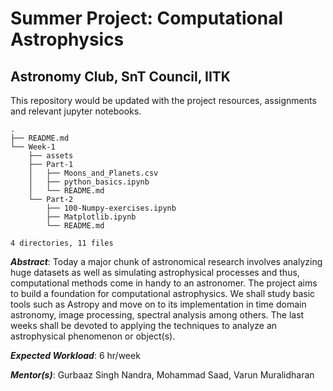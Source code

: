 # Summer Project: Computational Astrophysics
## Astronomy Club, SnT Council, IITK

This repository would be updated with the project resources, assignments and relevant jupyter notebooks.

```
.
├── README.md
└── Week-1
    ├── assets
    ├── Part-1
    │   ├── Moons_and_Planets.csv
    │   ├── python_basics.ipynb
    │   └── README.md
    └── Part-2
        ├── 100-Numpy-exercises.ipynb
        ├── Matplotlib.ipynb
        └── README.md

4 directories, 11 files
```

*__Abstract__*: Today a major chunk of astronomical research involves analyzing huge datasets as well as simulating astrophysical processes and thus, computational methods come in handy to an astronomer. The project aims to build a foundation for computational astrophysics. We shall study basic tools such as Astropy and move on to its implementation in time domain astronomy, image processing, spectral analysis among others. The last weeks shall be devoted to applying the techniques to analyze an astrophysical phenomenon or object(s).

*__Expected Workload__*: 6 hr/week

*__Mentor(s)__*: Gurbaaz Singh Nandra, Mohammad Saad, Varun Muralidharan
